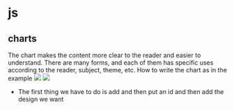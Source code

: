 # js 
## charts
The chart makes the content more clear to the reader and easier to understand. There are many forms, and each of them has specific uses according to the reader, subject, theme, etc.
How to write the chart as in the example
![](https://i.stack.imgur.com/TMX9U.png)
![](https://www.developerdrive.com/wp-content/uploads/2019/07/chartjs-doughnut-chart-example.jpg)
* The first thing we have to do is add <canvas> and then put an id and then add the design we want